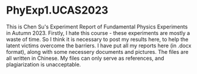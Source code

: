 # PhyExp1.UCAS2023
This is Chen Su's Experiment Report of Fundamental Physics Experiments in Autumn 2023.
Firstly, I hate this course - these experiments are mostly a waste of time.
So I think it is necessary to post my results here, to help the latent victims overcome the barriers.
I have put all my reports here (in .docx format), along with some necessery documents and pictures.
The files are all written in Chinese. My files can only serve as references, and plagiarization is unacceptable.

